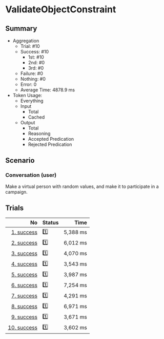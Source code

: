 # ValidateObjectConstraint
## Summary
  - Aggregation
    - Trial: #10
    - Success: #10
      - 1st: #10
      - 2nd: #0
      - 3rd: #0
    - Failure: #0
    - Nothing: #0
    - Error: 0
    - Average Time: 4878.9 ms
  - Token Usage:
    - Everything
    - Input
      - Total
      - Cached
    - Output
      - Total
      - Reasoning
      - Accepted Predication
      - Rejected Predication

## Scenario
### Conversation (user)
Make a virtual person with random values,
and make it to participate in a campaign.

## Trials
No | Status | Time
---:|:-------|------:
[1. success](./trials/1.success.json) | 1️⃣ | 5,388 ms
[2. success](./trials/2.success.json) | 1️⃣ | 6,012 ms
[3. success](./trials/3.success.json) | 1️⃣ | 4,070 ms
[4. success](./trials/4.success.json) | 1️⃣ | 3,543 ms
[5. success](./trials/5.success.json) | 1️⃣ | 3,987 ms
[6. success](./trials/6.success.json) | 1️⃣ | 7,254 ms
[7. success](./trials/7.success.json) | 1️⃣ | 4,291 ms
[8. success](./trials/8.success.json) | 1️⃣ | 6,971 ms
[9. success](./trials/9.success.json) | 1️⃣ | 3,671 ms
[10. success](./trials/10.success.json) | 1️⃣ | 3,602 ms